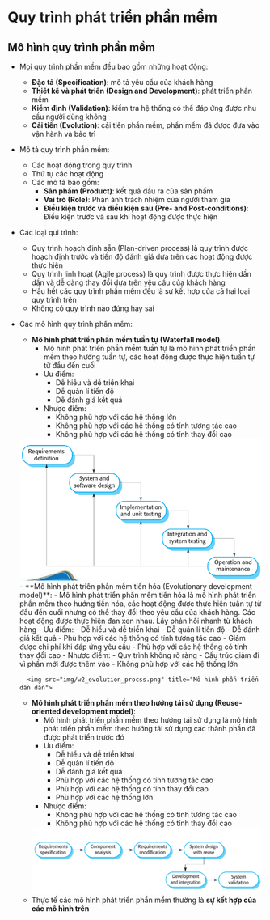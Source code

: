 # Quy trình phát triển phần mềm

## Mô hình quy trình phần mềm

- Mọi quy trình phần mềm đều bao gồm những hoạt động:
    - **Đặc tả (Specification)**: mô tả yêu cầu của khách hàng
    - **Thiết kế và phát triển (Design and Development)**: phát triển phần mềm
    - **Kiểm định (Validation)**: kiểm tra hệ thống có thể đáp ứng được nhu cầu người dùng không
    - **Cải tiến (Evolution)**: cải tiến phần mềm, phần mềm đã được đưa vào vận hành và bảo trì
- Mô tả quy trình phần mềm:
    - Các hoạt động trong quy trình
    - Thứ tự các hoạt động
    - Các mô tả bao gồm:
        - **Sản phẩm (Product)**: kết quả đầu ra của sản phẩm
        - **Vai trò (Role)**: Phản ánh trách nhiệm của người tham gia
        - **Điều kiện trước và điều kiện sau (Pre- and Post-conditions)**: Điều kiện trước và sau khi hoạt động được thực hiện
- Các loại qui trình:
    - Quy trình hoạch định sẵn (Plan-driven process) là quy trình được hoạch định trước và tiến độ đánh giá dựa trên các hoạt động được thực hiện
    - Quy trình linh hoạt (Agile process) là quy trình được thực hiện dần dần và dễ dàng thay đổi dựa trên yêu cầu của khách hàng
    - Hầu hết các quy trình phần mềm đều là sự kết hợp của cả hai loại quy trình trên
    - Không có quy trình nào đúng hay sai

- Các mô hình quy trình phần mềm: 
    - **Mô hình phát triển phần mềm tuần tự (Waterfall model)**: 
        - Mô hình phát triển phần mềm tuần tự là mô hình phát triển phần mềm theo hướng tuần tự, các hoạt động được thực hiện tuần tự từ đầu đến cuối
        - Ưu điểm:
            - Dễ hiểu và dễ triển khai
            - Dễ quản lí tiến độ
            - Dễ đánh giá kết quả
        - Nhược điểm:
            - Không phù hợp với các hệ thống lớn
            - Không phù hợp với các hệ thống có tính tương tác cao
            - Không phù hợp với các hệ thống có tính thay đổi cao
    <img src="img/w2_waterfall_procss.png" title="Mô hình thác nước">
    - **Mô hình phát triển phần mềm tiến hóa (Evolutionary development model)**: 
        - Mô hình phát triển phần mềm tiến hóa là mô hình phát triển phần mềm theo hướng tiến hóa, các hoạt động được thực hiện tuần tự từ đầu đến cuối nhưng có thể thay đổi theo yêu cầu của khách hàng. Các hoạt động được thực hiện đan xen nhau. Lấy phản hồi nhanh từ khách hàng
        - Ưu điểm:
            - Dễ hiểu và dễ triển khai
            - Dễ quản lí tiến độ
            - Dễ đánh giá kết quả
            - Phù hợp với các hệ thống có tính tương tác cao
            - Giảm được chi phí khi đáp ứng yêu cầu
            - Phù hợp với các hệ thống có tính thay đổi cao
        - Nhược điểm:
            - Quy trình không rõ ràng
            - Cấu trúc giảm đi vì phần mới được thêm vào
            - Không phù hợp với các hệ thống lớn
            
        <img src="img/w2_evolution_procss.png" title="Mô hình phấn triển dần dần">
    - **Mô hình phát triển phần mềm theo hướng tái sử dụng (Reuse-oriented development model)**: 
        - Mô hình phát triển phần mềm theo hướng tái sử dụng là mô hình phát triển phần mềm theo hướng tái sử dụng các thành phần đã được phát triển trước đó
        - Ưu điểm:
            - Dễ hiểu và dễ triển khai
            - Dễ quản lí tiến độ
            - Dễ đánh giá kết quả
            - Phù hợp với các hệ thống có tính tương tác cao
            - Phù hợp với các hệ thống có tính thay đổi cao
            - Phù hợp với các hệ thống lớn
        - Nhược điểm:
            - Không phù hợp với các hệ thống có tính tương tác cao
            - Không phù hợp với các hệ thống có tính thay đổi cao
        <img src="img/w2_reuse_ori_procss.png" title="Mô hình phát triển theo hướng tái sử dụng">
    - Thực tế các mô hình phát triển phần mềm thường là **sự kết hợp của các mô hình trên**

